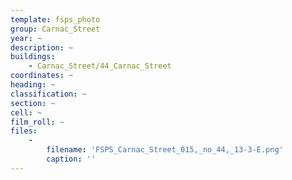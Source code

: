 ```yaml
---
template: fsps_photo
group: Carnac_Street
year: ~
description: ~
buildings:
    - Carnac_Street/44_Carnac_Street
coordinates: ~
heading: ~
classification: ~
section: ~
cell: ~
film_roll: ~
files:
    -
        filename: 'FSPS_Carnac_Street_015,_no_44,_13-3-E.png'
        caption: ''
---
```

